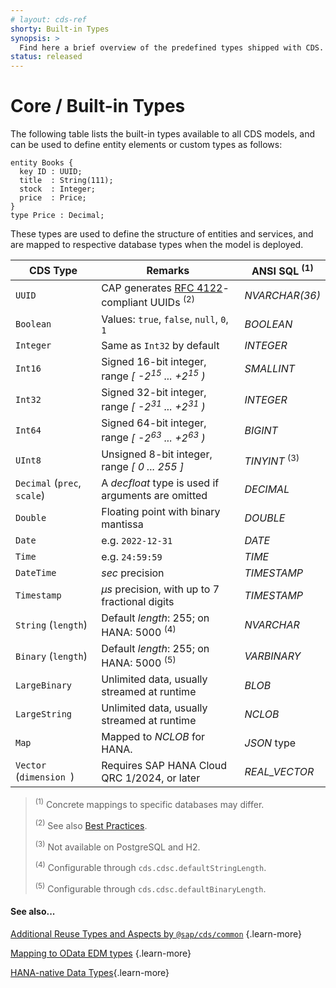 ```yaml
---
# layout: cds-ref
shorty: Built-in Types
synopsis: >
  Find here a brief overview of the predefined types shipped with CDS.
status: released
---
```



# Core / Built-in Types


The following table lists the built-in types available to all CDS models, and can be used to define entity elements or custom types as follows:

```cds
entity Books {
  key ID : UUID;
  title  : String(111);
  stock  : Integer;
  price  : Price;
}
type Price : Decimal;
```

These types are used to define the structure of entities and services, and are mapped to respective database types when the model is deployed.

| CDS Type | Remarks | ANSI SQL <sup>(1)</sup> |
| --- | --- | --- |
| `UUID` | CAP generates [RFC 4122](https://tools.ietf.org/html/rfc4122)-compliant UUIDs <sup>(2)</sup> | _NVARCHAR(36)_  |
| `Boolean` | Values: `true`, `false`, `null`, `0`, `1` | _BOOLEAN_  |
| `Integer` | Same as `Int32` by default | _INTEGER_  |
| `Int16` | Signed 16-bit integer, range *[ -2<sup>15</sup> ... +2<sup>15</sup> )* | _SMALLINT_  |
| `Int32` | Signed 32-bit integer, range *[ -2<sup>31</sup> ... +2<sup>31</sup> )* | _INTEGER_  |
| `Int64` | Signed 64-bit integer, range *[ -2<sup>63</sup> ... +2<sup>63</sup> )* | _BIGINT_  |
| `UInt8` | Unsigned 8-bit integer, range *[ 0 ... 255 ]* | _TINYINT_ <sup>(3)</sup> |
| `Decimal` (`prec`, `scale`) | A *decfloat* type is used if arguments are omitted | _DECIMAL_  |
| `Double` | Floating point with binary mantissa | _DOUBLE_  |
| `Date` | e.g. `2022-12-31` | _DATE_  |
| `Time` | e.g. `24:59:59` | _TIME_  |
| `DateTime` | _sec_ precision | _TIMESTAMP_  |
| `Timestamp` | _µs_ precision, with up to 7 fractional digits |  _TIMESTAMP_  |
| `String` (`length`) | Default *length*: 255; on HANA: 5000 <sup>(4)</sup> | _NVARCHAR_  |
| `Binary` (`length`) | Default *length*: 255; on HANA: 5000 <sup>(5)</sup> |  _VARBINARY_  |
| `LargeBinary` | Unlimited data, usually streamed at runtime | _BLOB_ |
| `LargeString` | Unlimited data, usually streamed at runtime | _NCLOB_  |
| `Map` | Mapped to *NCLOB* for HANA. | *JSON* type |
| `Vector` (`dimension `) | Requires SAP HANA Cloud QRC 1/2024, or later |  _REAL_VECTOR_  |


> <sup>(1)</sup> Concrete mappings to specific databases may differ.
>
> <sup>(2)</sup> See also [Best Practices](../guides/domain-modeling#don-t-interpret-uuids).
>
> <sup>(3)</sup> Not available on PostgreSQL and H2.
>
> <sup>(4)</sup> Configurable through `cds.cdsc.defaultStringLength`.
>
> <sup>(5)</sup> Configurable through `cds.cdsc.defaultBinaryLength`.

#### See also...

[Additional Reuse Types and Aspects by `@sap/cds/common`](common) {.learn-more}

[Mapping to OData EDM types](../advanced/odata#type-mapping) {.learn-more}

[HANA-native Data Types](../advanced/hana#hana-types){.learn-more}
